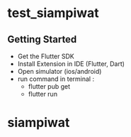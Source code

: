 # test_siampiwat

## Getting Started

- Get the Flutter SDK
- Install Extension in IDE (Flutter, Dart)
- Open simulator (ios/android)
- run command in terminal :
    - flutter pub get
    - flutter run
# siampiwat
